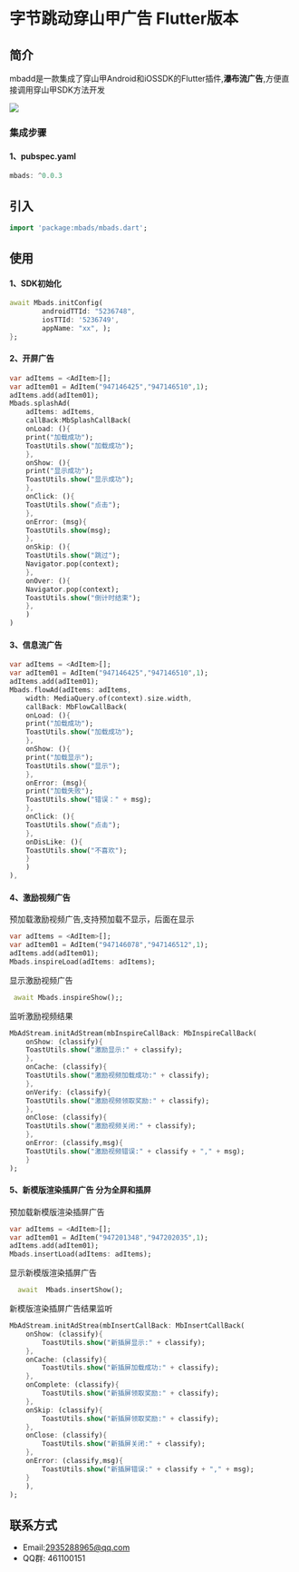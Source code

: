 # 字节跳动穿山甲广告 Flutter版本

## 简介
mbadd是一款集成了穿山甲Android和iOSSDK的Flutter插件,**瀑布流广告**,方便直接调用穿山甲SDK方法开发

![](https://github.com/549064368/flutter_ads/blob/main/211638262978_.pic.jpg)

### 集成步骤
#### 1、pubspec.yaml
```Dart
mbads: ^0.0.3
```

## 引入
```Dart
import 'package:mbads/mbads.dart';
```


## 使用

#### 1、SDK初始化
```Dart
await Mbads.initConfig(
        androidTTId: "5236748",
        iosTTId: '5236749',
        appName: "xx", );
}; 
```



#### 2、开屏广告
```Dart
var adItems = <AdItem>[];
var adItem01 = AdItem("947146425","947146510",1);
adItems.add(adItem01);
Mbads.splashAd(
    adItems: adItems,
    callBack:MbSplashCallBack(
    onLoad: (){
    print("加载成功");
    ToastUtils.show("加载成功");
    },
    onShow: (){
    print("显示成功");
    ToastUtils.show("显示成功");
    },
    onClick: (){
    ToastUtils.show("点击");
    },
    onError: (msg){
    ToastUtils.show(msg);
    },
    onSkip: (){
    ToastUtils.show("跳过");
    Navigator.pop(context);
    },
    onOver: (){
    Navigator.pop(context);
    ToastUtils.show("倒计时结束");
    },
    )
)
```
#### 3、信息流广告
```dart
var adItems = <AdItem>[];
var adItem01 = AdItem("947146425","947146510",1);
adItems.add(adItem01);
Mbads.flowAd(adItems: adItems,
    width: MediaQuery.of(context).size.width,
    callBack: MbFlowCallBack(
    onLoad: (){
    print("加载成功");
    ToastUtils.show("加载成功");
    },
    onShow: (){
    print("加载显示");
    ToastUtils.show("显示");
    },
    onError: (msg){
    print("加载失败");
    ToastUtils.show("错误：" + msg);
    },
    onClick: (){
    ToastUtils.show("点击");
    },
    onDisLike: (){
    ToastUtils.show("不喜欢");
    }
    )
),
```

#### 4、激励视频广告
预加载激励视频广告,支持预加载不显示，后面在显示
```Dart
var adItems = <AdItem>[];
var adItem01 = AdItem("947146078","947146512",1);
adItems.add(adItem01);
Mbads.inspireLoad(adItems: adItems);
```
显示激励视频广告
```dart
 await Mbads.inspireShow();;
```
监听激励视频结果

```Dart
MbAdStream.initAdStream(mbInspireCallBack: MbInspireCallBack(
    onShow: (classify){
    ToastUtils.show("激励显示:" + classify);
    },
    onCache: (classify){
    ToastUtils.show("激励视频加载成功:" + classify);
    },
    onVerify: (classify){
    ToastUtils.show("激励视频领取奖励:" + classify);
    },
    onClose: (classify){
    ToastUtils.show("激励视频关闭:" + classify);
    },
    onError: (classify,msg){
    ToastUtils.show("激励视频错误:" + classify + "," + msg);
    }
);
```
#### 5、新模版渲染插屏广告  分为全屏和插屏
预加载新模版渲染插屏广告
```dart
var adItems = <AdItem>[];
var adItem01 = AdItem("947201348","947202035",1);
adItems.add(adItem01);
Mbads.insertLoad(adItems: adItems);
```

显示新模版渲染插屏广告
```dart
  await  Mbads.insertShow();
```

新模版渲染插屏广告结果监听
```dart
MbAdStream.initAdStrea(mbInsertCallBack: MbInsertCallBack(
    onShow: (classify){
        ToastUtils.show("新插屏显示:" + classify);
    },
    onCache: (classify){
        ToastUtils.show("新插屏加载成功:" + classify);
    },
    onComplete: (classify){
        ToastUtils.show("新插屏领取奖励:" + classify);
    },
    onSkip: (classify){
        ToastUtils.show("新插屏领取奖励:" + classify);
    },
    onClose: (classify){
        ToastUtils.show("新插屏关闭:" + classify);
    },
    onError: (classify,msg){
        ToastUtils.show("新插屏错误:" + classify + "," + msg);
    }
    ),
);    
```


## 联系方式
* Email:2935288965@qq.com
* QQ群: 461100151
